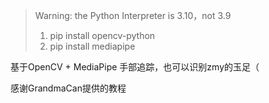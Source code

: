 > Warning: the Python Interpreter is 3.10，not 3.9
>1. pip install opencv-python
>2. pip install mediapipe

基于OpenCV + MediaPipe 手部追踪，也可以识别zmy的玉足（

感谢GrandmaCan提供的教程
